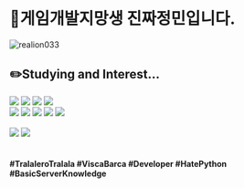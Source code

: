 <div align="left">
  <h1>🧐게임개발지망생 진짜정민입니다.</h1>
  <img src="https://komarev.com/ghpvc/?username=realion033&label=Profile%20views&color=0e75b6&style=flat" alt="realion033"/>
</div>
<div>
  <h2 align="left">✏️Studying and Interest...</h2>
  <img src="https://img.shields.io/badge/unity-%23000000.svg?style=for-the-badge&logo=unity&logoColor=white">
  <img src="https://img.shields.io/badge/unreal-%23313131.svg?style=for-the-badge&logo=unrealengine&logoColor=white">
  <img src="https://img.shields.io/badge/c%23-%23632CA6.svg?style=for-the-badge&logo=csharp&logoColor=white">
  <img src="https://img.shields.io/badge/cpp-%23123F6D.svg?style=for-the-badge&logo=cplusplus&logoColor=white"><br>
  <img src="https://img.shields.io/badge/python-3670A0?style=for-the-badge&logo=python&logoColor=ffdd54">
  <img src="https://img.shields.io/badge/javascript-%23323330.svg?style=for-the-badge&logo=javascript&logoColor=%23F7DF1E">
  <img src="https://img.shields.io/badge/flstudio-%23F24E1E.svg?style=for-the-badge&logo=flstudio&logoColor=white">
  <img src="https://img.shields.io/badge/blender-%23F5792A.svg?style=for-the-badge&logo=blender&logoColor=white">
  <img src="https://img.shields.io/badge/DX12-%2376B900.svg?style=for-the-badge&logo=DX12&logoColor=white">
  <img>
  <br><br><img src="https://github-readme-stats.vercel.app/api?username=realion033&show_icons=true&theme=dracula">
  <img src="https://github-readme-stats.vercel.app/api/top-langs/?username=realion033&layout=compact&theme=dracula">
</div><br>
<h4>#TralaleroTralala #ViscaBarca #Developer #HatePython #BasicServerKnowledge</h4>

